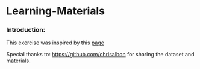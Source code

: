 # Learning-Materials
### Introduction:

This exercise was inspired by this [page](http://chrisalbon.com/python/)

Special thanks to: https://github.com/chrisalbon for sharing the dataset and materials.
